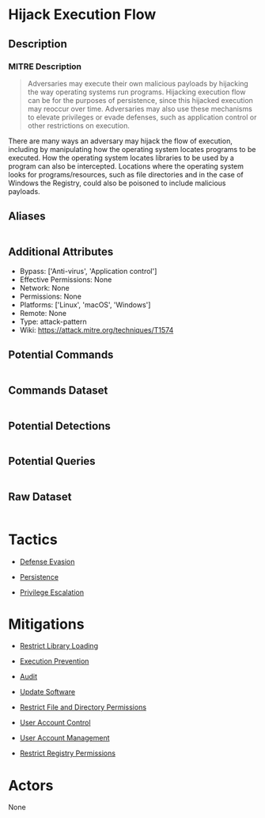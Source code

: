 
# Hijack Execution Flow

## Description

### MITRE Description

> Adversaries may execute their own malicious payloads by hijacking the way operating systems run programs. Hijacking execution flow can be for the purposes of persistence, since this hijacked execution may reoccur over time. Adversaries may also use these mechanisms to elevate privileges or evade defenses, such as application control or other restrictions on execution.

There are many ways an adversary may hijack the flow of execution, including by manipulating how the operating system locates programs to be executed. How the operating system locates libraries to be used by a program can also be intercepted. Locations where the operating system looks for programs/resources, such as file directories and in the case of Windows the Registry, could also be poisoned to include malicious payloads.

## Aliases

```

```

## Additional Attributes

* Bypass: ['Anti-virus', 'Application control']
* Effective Permissions: None
* Network: None
* Permissions: None
* Platforms: ['Linux', 'macOS', 'Windows']
* Remote: None
* Type: attack-pattern
* Wiki: https://attack.mitre.org/techniques/T1574

## Potential Commands

```

```

## Commands Dataset

```

```

## Potential Detections

```json

```

## Potential Queries

```json

```

## Raw Dataset

```json

```

# Tactics


* [Defense Evasion](../tactics/Defense-Evasion.md)

* [Persistence](../tactics/Persistence.md)
    
* [Privilege Escalation](../tactics/Privilege-Escalation.md)
    

# Mitigations


* [Restrict Library Loading](../mitigations/Restrict-Library-Loading.md)

* [Execution Prevention](../mitigations/Execution-Prevention.md)
    
* [Audit](../mitigations/Audit.md)
    
* [Update Software](../mitigations/Update-Software.md)
    
* [Restrict File and Directory Permissions](../mitigations/Restrict-File-and-Directory-Permissions.md)
    
* [User Account Control](../mitigations/User-Account-Control.md)
    
* [User Account Management](../mitigations/User-Account-Management.md)
    
* [Restrict Registry Permissions](../mitigations/Restrict-Registry-Permissions.md)
    

# Actors

None
